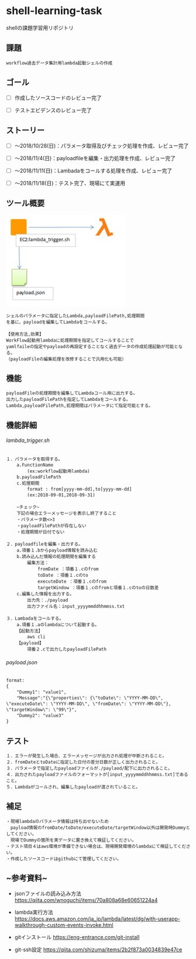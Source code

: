 # shell-learning-task
shellの課題学習用リポジトリ

<h2>課題</h2>

~~~~~
workflow過去データ集計用lambda起動シェルの作成			
~~~~~

<h2>ゴール</h2>

- [ ] 作成したソースコードのレビュー完了
- [ ] テストエビデンスのレビュー完了	


<h2>ストーリー</h2>

- [ ] ～2018/10/28(日)：パラメータ取得及びチェック処理を作成、レビュー完了
- [ ] ～2018/11/4(日)：payloadfileを編集・出力処理を作成、レビュー完了
- [ ] ～2018/11/11(日)：Lambadaをコールする処理を作成、レビュー完了
- [ ] ～2018/11/18(日)：テスト完了、現場にて実運用



<div style="page-break-before:always"></div>

<h2>ツール概要</h2>

<img alt=”figure1” src=.\figure1.png />

~~~~~
シェルのパラメータに指定したLambda,payloadFilePath,処理期間
を基に、payloadを編集してLambdaをコールする。

【使用方法,効果】
WorkFlow起動用lambdaに処理期間を指定してコールすることで
yamlfaileの指定やpayloadの再設定することなく過去データの作成処理起動が可能となる。
（payloadFileの編集処理を改修することで汎用化も可能）
~~~~~

<h2>機能</h2>

~~~~~
payloadFileの処理期間を編集してLambdaコール用に出力する。
出力したpayloadFilePathを指定してLambdaをコールする。
Lambda,payloadFilePath,処理期間はパラメータにて指定可能とする。
~~~~~

<div style="page-break-before:always"></div>

<h2>機能詳細</h2>

<h6>lambda_trigger.sh</h6>

~~~~~
１．パラメータを取得する。
    a.FunctionName
        (ex:workflow起動用lambda)		
    b.payloadFilePath		
    c.処理期間
        format : from[yyyy-mm-dd],to[yyyy-mm-dd]
        (ex:2018-09-01,2018-09-31)
    
    ~チェック~
    下記の場合エラーメッセージを表示し終了すること
    ・パラメータ数<>3
    ・payloadFilePathが存在しない
    ・処理期間が日付でない

２．payloadfileを編集・出力する。			
    a.項番１.bからpayload情報を読み込む
    b.読み込んだ情報の処理期間を編集する
        編集方法：
            fromDate ：項番１.cのfrom
            toDate ：項番１.cのto
            executeDate ：項番１.cのfrom
            targetWindow ：項番１.cのfromと項番１.cのtoの日数差
    c.編集した情報を出力する。	
        出力先：./payload
        出力ファイル名：input_yyyymmddhhmmss.txt

３．Lambadaをコールする。
    a.項番１.aのlambdaについて起動する。		
    【起動方法】	
        aws cli
    【payload】	
        項番２.cで出力したpayloadFilePath
~~~~~

<h6>payload.json</h6>

~~~~~
format:
{
	"Dummy1": "value1",
	"Message":"{\"properties\": {\"toDate\": \"YYYY-MM-DD\", \"executeDate\": \"YYYY-MM-DD\", \"fromDate\": \"YYYY-MM-DD\"}, \"targetWindow\": \"99\"}",
	"Dummy2": "value3"
}
~~~~~


<h2>テスト</h2>

~~~~~
１．エラーが発生した場合、エラーメッセージが出力され処理が中断されること。
２．fromDateとtoDateに指定した日付の差分日数が正しく出力されること。
３．パラメータで指定したpayloadファイルが./paylaod/配下に出力されること。
４．出力されたpayloadファイルのフォーマットが[input_yyyymmddhhmmss.txt]であること。
５．Lambdaがコールされ、編集したpayloadが渡されていること。
~~~~~

<h2>補足</h2>

~~~~~
・現場lambdaのパラメータ情報は持ち出せないため
　payload情報のfromDate/toDate/executeDate/targetWindow以外は開発時Dummyとしてください。
　現場でDummyの箇所を実データに置き換えて検証してください。
・テスト項目４はaws環境が準備できない場合は、現場開発環境のlambdaにて検証してください。
・作成したソースコードはgithubにて管理してください。
~~~~~

<h2>~参考資料~</h2>

- jsonファイルの読み込み方法
  https://qiita.com/wnoguchi/items/70a808a68e60651224a4		

- lambda実行方法
  https://docs.aws.amazon.com/ja_jp/lambda/latest/dg/with-userapp-walkthrough-custom-events-invoke.html

- gitインストール
  https://eng-entrance.com/git-install

- git-ssh設定
  https://qiita.com/shizuma/items/2b2f873a0034839e47ce
  
